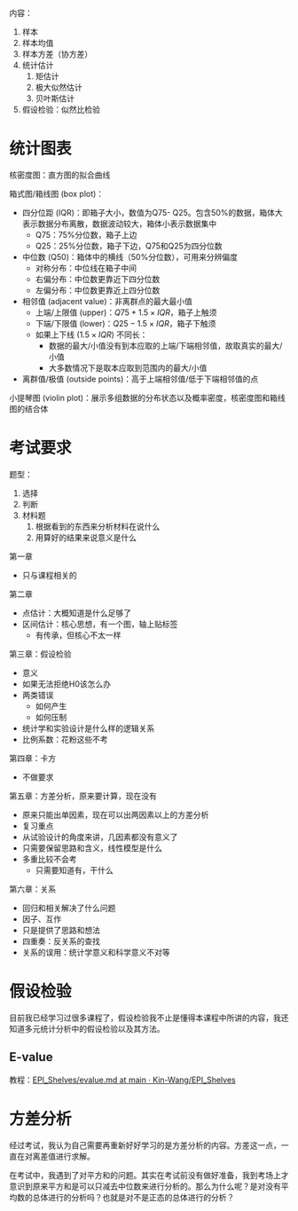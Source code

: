 内容：
1. 样本
2. 样本均值
3. 样本方差（协方差）
4. 统计估计
	1. 矩估计
	2. 极大似然估计
	3. 贝叶斯估计
5. 假设检验：似然比检验

#  统计图表

核密度图：直方图的拟合曲线

箱式图/箱线图 (box plot)：
- 四分位距 (IQR)：即箱子大小，数值为Q75- Q25。包含50%的数据，箱体大表示数据分布离散，数据波动较大，箱体小表示数据集中
	- Q75：75%分位数，箱子上边 
	- Q25：25%分位数，箱子下边，Q75和Q25为四分位数
- 中位数 (Q50)：箱体中的横线（50%分位数），可用来分辨偏度
	- 对称分布：中位线在箱子中间
	- 右偏分布：中位数更靠近下四分位数
	- 左偏分布：中位数更靠近上四分位数
- 相邻值 (adjacent value)：非离群点的最大最小值
	- 上端/上限值 (upper)：$Q75+1.5\times IQR$，箱子上触须
	- 下端/下限值 (lower)：$Q25-1.5\times IQR$，箱子下触须
	- 如果上下线 ($1.5\times IQR$) 不同长：
		- 数据的最大/小值没有到本应取的上端/下端相邻值，故取真实的最大/小值
		- 大多数情况下是取本应取到范围内的最大/小值
- 离群值/极值 (outside points)：高于上端相邻值/低于下端相邻值的点

小提琴图 (violin plot)：展示多组数据的分布状态以及概率密度，核密度图和箱线图的结合体

# 考试要求

题型：
1. 选择
2. 判断
3. 材料题
	1. 根据看到的东西来分析材料在说什么
	2. 用算好的结果来说意义是什么

第一章
- 只与课程相关的

第二章
- 点估计：大概知道是什么足够了
- 区间估计：核心思想，有一个图，轴上贴标签
	- 有传承，但核心不太一样

第三章：假设检验
- 意义
- 如果无法拒绝H0该怎么办
- 两类错误
	- 如何产生
	- 如何压制
- 统计学和实验设计是什么样的逻辑关系
- 比例系数：花粉这些不考

第四章：卡方
- 不做要求

第五章：方差分析，原来要计算，现在没有
- 原来只能出单因素，现在可以出两因素以上的方差分析
- 复习重点
- 从试验设计的角度来讲，几因素都没有意义了
- 只需要保留思路和含义，线性模型是什么
- 多重比较不会考
	- 只需要知道有，干什么

第六章：关系
- 回归和相关解决了什么问题
- 因子、互作
- 只是提供了思路和想法
- 四重奏：反关系的查找
- 关系的误用：统计学意义和科学意义不对等

# 假设检验

目前我已经学习过很多课程了，假设检验我不止是懂得本课程中所讲的内容，我还知道多元统计分析中的假设检验以及其方法。

## E-value

教程：[EPI_Shelves/evalue.md at main · Kin-Wang/EPI_Shelves](https://github.com/Kin-Wang/EPI_Shelves/blob/main/evalue.md)

# 方差分析

经过考试，我认为自己需要再重新好好学习的是方差分析的内容。方差这一点，一直在对离差值进行求解。

在考试中，我遇到了对平方和的问题。其实在考试前没有做好准备，我到考场上才意识到原来平方和是可以只减去中位数来进行分析的。那么为什么呢？是对没有平均数的总体进行的分析吗？也就是对不是正态的总体进行的分析？


